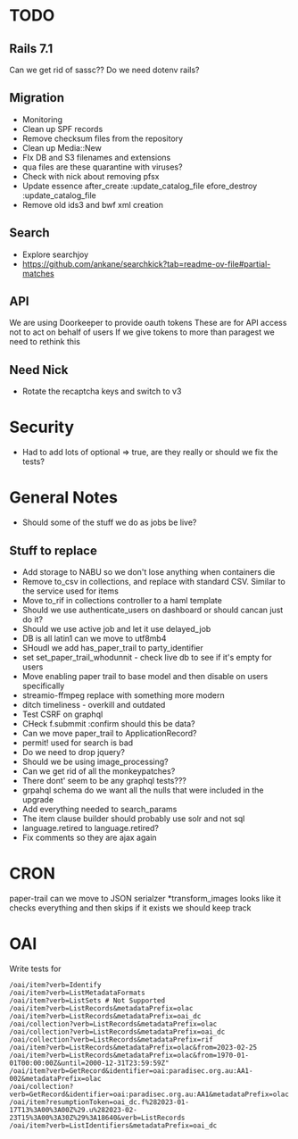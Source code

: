 # TODO

## Rails 7.1
Can we get rid of sassc??
Do we need dotenv rails?

## Migration
* Monitoring
* Clean up SPF records
* Remove checksum files from the repository
* Clean up Media::New
* FIx DB and S3 filenames and extensions
* qua files are these quarantine with viruses?
* Check with nick about removing pfsx
* Update essence after_create :update_catalog_file efore_destroy :update_catalog_file
* Remove old ids3 and bwf xml creation

## Search
* Explore searchjoy
* https://github.com/ankane/searchkick?tab=readme-ov-file#partial-matches

## API
We are using Doorkeeper to provide oauth tokens
These are for API access not to act on behalf of users
If we give tokens to more than paragest we need to rethink this

## Need Nick
* Rotate the recaptcha keys and switch to v3

# Security
* Had to add lots of optional => true, are they really or should we fix the tests?

# General Notes
* Should some of the stuff we do as jobs be live?

## Stuff to replace
* Add storage to NABU so we don't lose anything when containers die
* Remove to_csv in collections, and replace with standard CSV. Similar to the service used for items
* Move to_rif in collections controller to a haml template
* Should we use authenticate_users on dashboard or should cancan just do it?
* Should we use active job and let it use delayed_job
* DB is all latin1 can we move to utf8mb4
* SHoudl we add has_paper_trail to party_identifier
* set set_paper_trail_whodunnit - check live db to see if it's empty for users
* Move enabling paper trail to base model and then disable on users specifically
* streamio-ffmpeg replace with something more modern
* ditch timeliness - overkill and outdated
* Test CSRF on graphql
* CHeck f.submmit :confirm should this be data?
* Can we move paper_trail to ApplicationRecord?
* permit! used for search is bad
* Do we need to drop jquery?
* Should we be using image_processing?
* Can we get rid of all the monkeypatches?
* There dont' seem to be any graphql tests???
* grpahql schema do we want all the nulls that were included in the upgrade
* Add everything needed to search_params
* The item clause builder should probably use solr and not sql
* language.retired to language.retired?
* Fix comments so they are ajax again

# CRON
paper-trail can we move to JSON serialzer
*transform_images looks like it checks everything and then skips if it exists we should keep track

# OAI

Write tests for

```
/oai/item?verb=Identify
/oai/item?verb=ListMetadataFormats
/oai/item?verb=ListSets # Not Supported
/oai/item?verb=ListRecords&metadataPrefix=olac
/oai/item?verb=ListRecords&metadataPrefix=oai_dc
/oai/collection?verb=ListRecords&metadataPrefix=olac
/oai/collection?verb=ListRecords&metadataPrefix=oai_dc
/oai/collection?verb=ListRecords&metadataPrefix=rif
/oai/item?verb=ListRecords&metadataPrefix=olac&from=2023-02-25
/oai/item?verb=ListRecords&metadataPrefix=olac&from=1970-01-01T00:00:00Z&until=2000-12-31T23:59:59Z"
/oai/item?verb=GetRecord&identifier=oai:paradisec.org.au:AA1-002&metadataPrefix=olac
/oai/collection?verb=GetRecord&identifier=oai:paradisec.org.au:AA1&metadataPrefix=olac
/oai/item?resumptionToken=oai_dc.f%282023-01-17T13%3A00%3A00Z%29.u%282023-02-23T15%3A00%3A30Z%29%3A18640&verb=ListRecords
/oai/item?verb=ListIdentifiers&metadataPrefix=oai_dc
```



